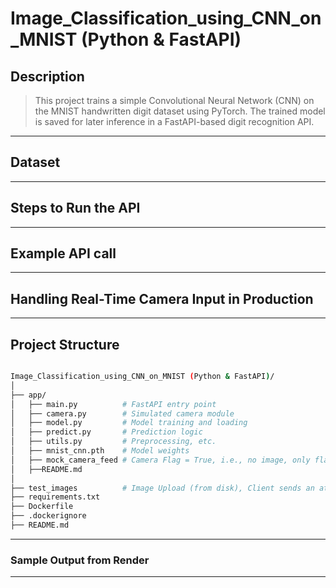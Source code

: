 # Image_Classification_using_CNN_on_MNIST (Python & FastAPI)

## Description

> This project trains a simple Convolutional Neural Network (CNN) on the MNIST handwritten digit dataset using PyTorch. The trained model is saved for later inference in a FastAPI-based digit recognition API.

---

## Dataset

---

## Steps to Run the API

---

## Example API call

---

## Handling Real-Time Camera Input in Production

---

## Project Structure

```bash

Image_Classification_using_CNN_on_MNIST (Python & FastAPI)/
│
├── app/
│   ├── main.py          # FastAPI entry point
│   ├── camera.py        # Simulated camera module
│   ├── model.py         # Model training and loading
│   ├── predict.py       # Prediction logic
│   ├── utils.py         # Preprocessing, etc.
│   ├── mnist_cnn.pth    # Model weights
│   ├── mock_camera_feed # Camera Flag = True, i.e., no image, only flag
│   ├──README.md        
│
├── test_images          # Image Upload (from disk), Client sends an attached image file i.e., Camera Flag = False
├── requirements.txt
├── Dockerfile
├── .dockerignore
├── README.md

```
---
### Sample Output from Render

---
